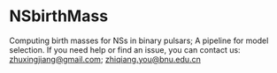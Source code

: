 # NSbirthMass
Computing birth masses for NSs in binary pulsars; 
A pipeline for model selection.
If you need help or find an issue, you can contact us:
zhuxingjiang@gmail.com;
zhiqiang.you@bnu.edu.cn
